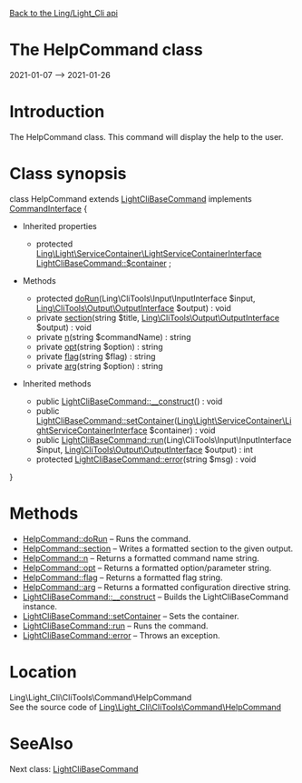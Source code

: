 [Back to the Ling/Light_Cli api](https://github.com/lingtalfi/Light_Cli/blob/master/doc/api/Ling/Light_Cli.md)



The HelpCommand class
================
2021-01-07 --> 2021-01-26






Introduction
============

The HelpCommand class.
This command will display the help to the user.



Class synopsis
==============


class <span class="pl-k">HelpCommand</span> extends [LightCliBaseCommand](https://github.com/lingtalfi/Light_Cli/blob/master/doc/api/Ling/Light_Cli/CliTools/Command/LightCliBaseCommand.md) implements [CommandInterface](https://github.com/lingtalfi/CliTools/blob/master/doc/api/Ling/CliTools/Command/CommandInterface.md) {

- Inherited properties
    - protected [Ling\Light\ServiceContainer\LightServiceContainerInterface](https://github.com/lingtalfi/Light/blob/master/doc/api/Ling/Light/ServiceContainer/LightServiceContainerInterface.md) [LightCliBaseCommand::$container](#property-container) ;

- Methods
    - protected [doRun](https://github.com/lingtalfi/Light_Cli/blob/master/doc/api/Ling/Light_Cli/CliTools/Command/HelpCommand/doRun.md)(Ling\CliTools\Input\InputInterface $input, [Ling\CliTools\Output\OutputInterface](https://github.com/lingtalfi/CliTools/blob/master/doc/api/Ling/CliTools/Output/OutputInterface.md) $output) : void
    - private [section](https://github.com/lingtalfi/Light_Cli/blob/master/doc/api/Ling/Light_Cli/CliTools/Command/HelpCommand/section.md)(string $title, [Ling\CliTools\Output\OutputInterface](https://github.com/lingtalfi/CliTools/blob/master/doc/api/Ling/CliTools/Output/OutputInterface.md) $output) : void
    - private [n](https://github.com/lingtalfi/Light_Cli/blob/master/doc/api/Ling/Light_Cli/CliTools/Command/HelpCommand/n.md)(string $commandName) : string
    - private [opt](https://github.com/lingtalfi/Light_Cli/blob/master/doc/api/Ling/Light_Cli/CliTools/Command/HelpCommand/opt.md)(string $option) : string
    - private [flag](https://github.com/lingtalfi/Light_Cli/blob/master/doc/api/Ling/Light_Cli/CliTools/Command/HelpCommand/flag.md)(string $flag) : string
    - private [arg](https://github.com/lingtalfi/Light_Cli/blob/master/doc/api/Ling/Light_Cli/CliTools/Command/HelpCommand/arg.md)(string $option) : string

- Inherited methods
    - public [LightCliBaseCommand::__construct](https://github.com/lingtalfi/Light_Cli/blob/master/doc/api/Ling/Light_Cli/CliTools/Command/LightCliBaseCommand/__construct.md)() : void
    - public [LightCliBaseCommand::setContainer](https://github.com/lingtalfi/Light_Cli/blob/master/doc/api/Ling/Light_Cli/CliTools/Command/LightCliBaseCommand/setContainer.md)([Ling\Light\ServiceContainer\LightServiceContainerInterface](https://github.com/lingtalfi/Light/blob/master/doc/api/Ling/Light/ServiceContainer/LightServiceContainerInterface.md) $container) : void
    - public [LightCliBaseCommand::run](https://github.com/lingtalfi/Light_Cli/blob/master/doc/api/Ling/Light_Cli/CliTools/Command/LightCliBaseCommand/run.md)(Ling\CliTools\Input\InputInterface $input, [Ling\CliTools\Output\OutputInterface](https://github.com/lingtalfi/CliTools/blob/master/doc/api/Ling/CliTools/Output/OutputInterface.md) $output) : int
    - protected [LightCliBaseCommand::error](https://github.com/lingtalfi/Light_Cli/blob/master/doc/api/Ling/Light_Cli/CliTools/Command/LightCliBaseCommand/error.md)(string $msg) : void

}






Methods
==============

- [HelpCommand::doRun](https://github.com/lingtalfi/Light_Cli/blob/master/doc/api/Ling/Light_Cli/CliTools/Command/HelpCommand/doRun.md) &ndash; Runs the command.
- [HelpCommand::section](https://github.com/lingtalfi/Light_Cli/blob/master/doc/api/Ling/Light_Cli/CliTools/Command/HelpCommand/section.md) &ndash; Writes a formatted section to the given output.
- [HelpCommand::n](https://github.com/lingtalfi/Light_Cli/blob/master/doc/api/Ling/Light_Cli/CliTools/Command/HelpCommand/n.md) &ndash; Returns a formatted command name string.
- [HelpCommand::opt](https://github.com/lingtalfi/Light_Cli/blob/master/doc/api/Ling/Light_Cli/CliTools/Command/HelpCommand/opt.md) &ndash; Returns a formatted option/parameter string.
- [HelpCommand::flag](https://github.com/lingtalfi/Light_Cli/blob/master/doc/api/Ling/Light_Cli/CliTools/Command/HelpCommand/flag.md) &ndash; Returns a formatted flag string.
- [HelpCommand::arg](https://github.com/lingtalfi/Light_Cli/blob/master/doc/api/Ling/Light_Cli/CliTools/Command/HelpCommand/arg.md) &ndash; Returns a formatted configuration directive string.
- [LightCliBaseCommand::__construct](https://github.com/lingtalfi/Light_Cli/blob/master/doc/api/Ling/Light_Cli/CliTools/Command/LightCliBaseCommand/__construct.md) &ndash; Builds the LightCliBaseCommand instance.
- [LightCliBaseCommand::setContainer](https://github.com/lingtalfi/Light_Cli/blob/master/doc/api/Ling/Light_Cli/CliTools/Command/LightCliBaseCommand/setContainer.md) &ndash; Sets the container.
- [LightCliBaseCommand::run](https://github.com/lingtalfi/Light_Cli/blob/master/doc/api/Ling/Light_Cli/CliTools/Command/LightCliBaseCommand/run.md) &ndash; Runs the command.
- [LightCliBaseCommand::error](https://github.com/lingtalfi/Light_Cli/blob/master/doc/api/Ling/Light_Cli/CliTools/Command/LightCliBaseCommand/error.md) &ndash; Throws an exception.





Location
=============
Ling\Light_Cli\CliTools\Command\HelpCommand<br>
See the source code of [Ling\Light_Cli\CliTools\Command\HelpCommand](https://github.com/lingtalfi/Light_Cli/blob/master/CliTools/Command/HelpCommand.php)



SeeAlso
==============
Next class: [LightCliBaseCommand](https://github.com/lingtalfi/Light_Cli/blob/master/doc/api/Ling/Light_Cli/CliTools/Command/LightCliBaseCommand.md)<br>
